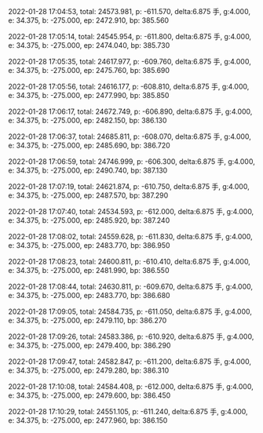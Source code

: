 2022-01-28 17:04:53, total: 24573.981, p: -611.570, delta:6.875 手, g:4.000, e: 34.375, b: -275.000, ep: 2472.910, bp: 385.560

2022-01-28 17:05:14, total: 24545.954, p: -611.800, delta:6.875 手, g:4.000, e: 34.375, b: -275.000, ep: 2474.040, bp: 385.730

2022-01-28 17:05:35, total: 24617.977, p: -609.760, delta:6.875 手, g:4.000, e: 34.375, b: -275.000, ep: 2475.760, bp: 385.690

2022-01-28 17:05:56, total: 24616.177, p: -608.810, delta:6.875 手, g:4.000, e: 34.375, b: -275.000, ep: 2477.990, bp: 385.850

2022-01-28 17:06:17, total: 24672.749, p: -606.890, delta:6.875 手, g:4.000, e: 34.375, b: -275.000, ep: 2482.150, bp: 386.130

2022-01-28 17:06:37, total: 24685.811, p: -608.070, delta:6.875 手, g:4.000, e: 34.375, b: -275.000, ep: 2485.690, bp: 386.720

2022-01-28 17:06:59, total: 24746.999, p: -606.300, delta:6.875 手, g:4.000, e: 34.375, b: -275.000, ep: 2490.740, bp: 387.130

2022-01-28 17:07:19, total: 24621.874, p: -610.750, delta:6.875 手, g:4.000, e: 34.375, b: -275.000, ep: 2487.570, bp: 387.290

2022-01-28 17:07:40, total: 24534.593, p: -612.000, delta:6.875 手, g:4.000, e: 34.375, b: -275.000, ep: 2485.920, bp: 387.240

2022-01-28 17:08:02, total: 24559.628, p: -611.830, delta:6.875 手, g:4.000, e: 34.375, b: -275.000, ep: 2483.770, bp: 386.950

2022-01-28 17:08:23, total: 24600.811, p: -610.410, delta:6.875 手, g:4.000, e: 34.375, b: -275.000, ep: 2481.990, bp: 386.550

2022-01-28 17:08:44, total: 24630.811, p: -609.670, delta:6.875 手, g:4.000, e: 34.375, b: -275.000, ep: 2483.770, bp: 386.680

2022-01-28 17:09:05, total: 24584.735, p: -611.050, delta:6.875 手, g:4.000, e: 34.375, b: -275.000, ep: 2479.110, bp: 386.270

2022-01-28 17:09:26, total: 24583.386, p: -610.920, delta:6.875 手, g:4.000, e: 34.375, b: -275.000, ep: 2479.400, bp: 386.290

2022-01-28 17:09:47, total: 24582.847, p: -611.200, delta:6.875 手, g:4.000, e: 34.375, b: -275.000, ep: 2479.280, bp: 386.310

2022-01-28 17:10:08, total: 24584.408, p: -612.000, delta:6.875 手, g:4.000, e: 34.375, b: -275.000, ep: 2479.600, bp: 386.450

2022-01-28 17:10:29, total: 24551.105, p: -611.240, delta:6.875 手, g:4.000, e: 34.375, b: -275.000, ep: 2477.960, bp: 386.150